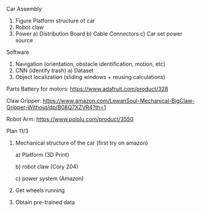 Car Assembly
1) Figure Platform structure of car
2) Robot claw
3) Power
  a) Distribution Board
  b) Cable Connectors
  c) Car set power source

Software
1) Navigation (orientation, obstacle identification, motion, etc)
2) CNN (identify trash)
   a) Dataset
3) Object localization (sliding windows + reusing calculations)

Parts
Battery for motors: https://www.adafruit.com/product/328

Claw Gripper: https://www.amazon.com/LewanSoul-Mechanical-BigClaw-Gripper-Without/dp/B08Q7XZVR4?th=1

Robot Arm: https://www.pololu.com/product/3550

Plan
11/3
1) Mechanical structure of the car (first try on amazon)

   a) Platform (3D Print)

   b) robot claw (Cory 204)

   c) power system (Amazon)
3) Get wheels running
4) Obtain pre-trained data
